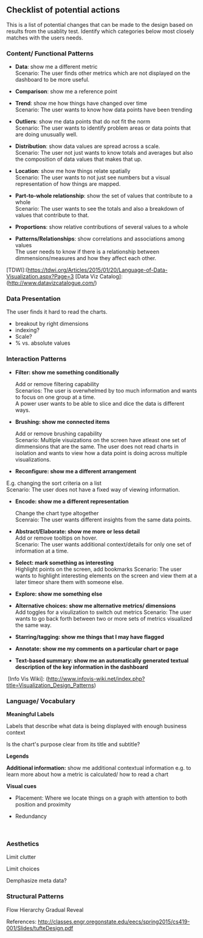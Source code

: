 

## Checklist of potential actions
This is a list of potential changes that can be made to the design based on results from the usablity test. Identify which categories below most closely matches with the users needs.

### Content/ Functional Patterns

- **Data**: show me a different metric  
Scenario: The user finds other metrics which are not displayed on the dashboard to be more useful. 

- **Comparison**: show me a reference point


- **Trend**: show me how things have changed over time  
Scenario: The user wants to know how data points have been trending  


- **Outliers**: show me data points that do not fit the norm  
Scenario: The user wants to identify problem areas or data points that are doing unusually well.

- **Distribution**: show data values are spread across a scale.  
Scenario: The user not just wants to know totals and averages but also the composition of data values that makes that up. 

- **Location**: show me how things relate spatially  
Scenario: The user wants to not just see numbers but a visual representation of how things are mapped. 

- **Part-to-whole relationship**: show the set of values that contribute to a whole  
Scenario: The user wants to see the totals and also a breakdown of values that contribute to that. 

- **Proportions**:  show relative contributions of several values to a whole  

- **Patterns/Relationships**: show correlations and associations among values  
The user needs to know if there is a relationship between dimmensions/measures and how they affect each other.   

[TDWI]:(https://tdwi.org/Articles/2015/01/20/Language-of-Data-Visualization.aspx?Page=3
[Data Viz Catalog]:(http://www.datavizcatalogue.com/)

### Data Presentation
The user finds it hard to read the charts. 

- breakout by right dimensions
- indexing?
- Scale?
- % vs. absolute values

### Interaction Patterns


- **Filter: show me something conditionally**

  Add or remove filtering capability  
  Scenarios: The user is overwhelmed by too much information and wants to focus on one group at a time.   
  A power user wants to be able to slice and dice the data is different ways.


- **Brushing: show me connected items**

  Add or remove brushing capability  
Scenario: Multiple visuizations on the screen have atleast one set of dimmensions that are the same. The user does not read charts in isolation and wants to view how a data point is doing across multiple visualizations.
  
- **Reconfigure: show me a different arrangement**

E.g. changing the sort criteria on a list    
Scenario: The user does not have a fixed way of viewing information.   


- **Encode: show me a different representation**

  Change the chart type altogether    
  Scenraio: The user wants different insights from the same data points.


- **Abstract/Elaborate: show me more or less detail**  
Add or remove tooltips on hover.   
Scenario: The user wants additional context/details for only one set of information at a time. 


- **Select: mark something as interesting**  
Highlight points on the screen, add bookmarks
Scenario: The user wants to highlight interesting elements on the screen and view them at a later timeor share them with someone else.

- **Explore: show me something else**  

- **Alternative choices: show me alternative metrics/ dimensions**  
Add toggles for a visulization to switch out metrics
Scenario: The user wants to go back forth between two or more sets of metrics visualized the same way. 


- **Starring/tagging: show me things that I may have flagged**

- **Annotate: show me my comments on a particular chart or page**

-  **Text-based summary:  show me an automatically generated textual description of the key information in the dashboard**

  ​
[Info Vis Wiki]: (http://www.infovis-wiki.net/index.php?title=Visualization_Design_Patterns)

### Language/ Vocabulary

**Meaningful Labels**

Labels that describe what data is being displayed with enough business context

Is the chart's purpose clear from its title and subtitle?


**Legends**

**Additional information:** show me additional contextual information e.g.  to learn more about how a metric is calculated/ how to read a chart

**Visual cues**

- Placement: Where we locate things on a graph with attention to both position and proximity

- Redundancy

  ​

### Aesthetics

Limit clutter

Limit choices

Demphasize meta data?

### Structural Patterns

Flow
Hierarchy
Gradual Reveal

References:
http://classes.engr.oregonstate.edu/eecs/spring2015/cs419-001/Slides/tufteDesign.pdf
